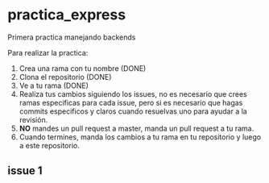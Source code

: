 # practica_express
Primera practica manejando backends

Para realizar la practica:

1. Crea una rama con tu nombre (DONE)
2. Clona el repositorio (DONE)
3. Ve a tu rama (DONE)
4. Realiza tus cambios siguiendo los issues, no es necesario que crees ramas especificas para cada issue, pero si es necesario que hagas commits especificos y claros cuando resuelvas uno para ayudar a la revisión.
5. **NO** mandes un pull request a master, manda un pull request a tu rama.
6. Cuando termines, manda los cambios a tu rama en tu repositorio y luego a este repositorio.

## issue 1
